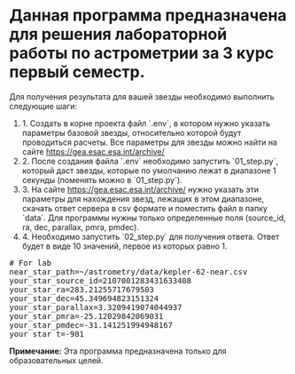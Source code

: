 <h1>Данная программа предназначена для решения лабораторной работы по астрометрии за 3 курс первый семестр.</h1>
<p>Для получения результата для вашей звезды необходимо выполнить следующие шаги:</p>
<ol>
  <li>1. Создать в корне проекта файл `.env`, в котором нужно указать параметры базовой звезды, относительно которой будут проводиться расчеты. Все параметры для звезды можно найти на сайте <a href="https://gea.esac.esa.int/archive/">https://gea.esac.esa.int/archive/</a></li>
  <li>2. После создания файла `.env` необходимо запустить `01_step.py`, который даст звезды, которые по умолчанию лежат в диапазоне 1 секунды (поменять можно в `01_step.py`).</li>
  <li>3. На сайте <a href="https://gea.esac.esa.int/archive/">https://gea.esac.esa.int/archive/</a> нужно указать эти параметры для нахождения звезд, лежащих в этом диапазоне, скачать ответ сервера в csv формате и поместить файл в папку `data`. Для программы нужны только определенные поля (source_id, ra, dec, parallax, pmra, pmdec).</li>
  <li>4. Необходимо запустить `02_step.py` для получения ответа. Ответ будет в виде 10 значений, первое из которых равно 1.</li>
</ol>

<pre>
# For lab
near_star_path=~/astrometry/data/kepler-62-near.csv
your_star_source_id=2107001283431633408
your_star_ra=283.21255717679503
your_star_dec=45.349694823151324
your_star_parallax=3.3209419074044937
your_star_pmra=-25.12029842069031
your_star_pmdec=-31.141251994948167
your_star_t=-981
</pre>

<div class="alert alert-info">
  <strong>Примечание:</strong> Эта программа предназначена только для образовательных целей.
</div>
